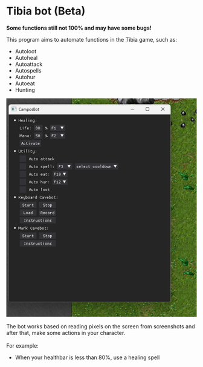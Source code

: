 <h1>Tibia bot (Beta)</h1>
<b>Some functions still not 100% and may have some bugs!</b>

This program aims to automate functions in the Tibia game, such as: <br>
<ul>
  <li>Autoloot</li>
  <li>Autoheal</li>
  <li>Autoattack</li>
  <li>Autospells</li>
  <li>Autohur</li>
  <li>Autoeat</li>
  <li>Hunting</li>
</ul>
<img src='scripts/imgs/readmeImage.png'>

The bot works based on reading pixels on the screen from screenshots and after that, make some actions in your character.<br><br>
For example:<br>
- When your healthbar is less than 80%, use a healing spell
